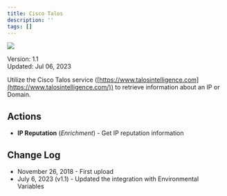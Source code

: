 ```yaml
---
title: Cisco Talos
description: ''
tags: []
---
```


![](/img/platform-services/automation-service/app-central/logos/cisco-talos.png)

Version: 1.1  
Updated: Jul 06, 2023

Utilize the Cisco Talos service ([https://www.talosintelligence.com](https://www.talosintelligence.com/)) to retrieve information about an IP or Domain.

## Actions

* **IP Reputation** (*Enrichment*) - Get IP reputation information

## Change Log

* November 26, 2018 - First upload
* July 6, 2023 (v1.1) - Updated the integration with Environmental Variables
